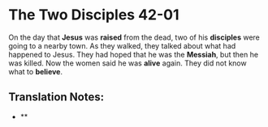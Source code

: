 The Two Disciples 42-01
=========================


On the day that **Jesus** was **raised** from the dead, two of
his **disciples** were going to a nearby town. As they walked, they
talked about what had happened to Jesus. They had hoped that he was the
**Messiah**, but then he was killed. Now the women said he was **alive**
again. They did not know what to **believe**.

Translation Notes:
------------------

-   **

